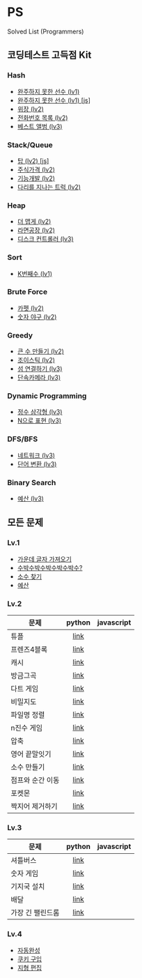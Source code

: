 # PS

Solved List (Programmers)

## 코딩테스트 고득점 Kit 
### Hash
- [완주하지 못한 선수 (lv1)](Programmers/코딩테스트%20고득점%20Kit/Hash/완주하지%20못한%20선수(hash%20lv1).py)
- [완주하지 못한 선수 (lv1) [js]](Programmers/코딩테스트%20고득점%20Kit/Hash/완주하지%20못한%20선수(hash%20lv1).js)
- [위장 (lv2)](Programmers/코딩테스트%20고득점%20Kit/Hash/위장(hash%20lv2).py)
- [전화번호 목록 (lv2)](Programmers/코딩테스트%20고득점%20Kit/Hash/전화번호%20목록(hash%20lv2).py)
- [베스트 앨범 (lv3)](Programmers/코딩테스트%20고득점%20Kit/Hash/베스트%20앨범(hash%20lv3).py)

### Stack/Queue
- [탑 (lv2) [js]](Programmers/코딩테스트%20고득점%20Kit/Stack-Queue/탑(스택-큐%20lv2).js)
- [주식가격 (lv2)](Programmers/코딩테스트%20고득점%20Kit/Stack-Queue/주식가격(stack_queue%20lv2).py)
- [기능개발 (lv2)](Programmers/코딩테스트%20고득점%20Kit/Stack-Queue/기능개발(stack_queue%20lv2).py)
- [다리를 지나는 트럭 (lv2)](Programmers/코딩테스트%20고득점%20Kit/Stack-Queue/다리를%20지나는%20트럭(lv2).py)

### Heap
- [더 맵게 (lv2)](Programmers/코딩테스트%20고득점%20Kit/Heap/더%20맵게(lv2).py)
- [라면공장 (lv2)](Programmers/코딩테스트%20고득점%20Kit/Heap/라면공장(lv2).py)
- [디스크 컨트롤러 (lv3)](Programmers/코딩테스트%20고득점%20Kit/Heap/디스크%20컨트롤러(lv3).py)

### Sort
- [K번째수 (lv1)](Programmers/코딩테스트%20고득점%20Kit/Sort/K번째수(lv1).py)

### Brute Force
- [카펫 (lv2)](Programmers/코딩테스트%20고득점%20Kit/BF/카펫(BF%20lv2).py)
- [숫자 야구 (lv2)](Programmers/코딩테스트%20고득점%20Kit/BF/숫자%20야구(lv2).py)

### Greedy
- [큰 수 만들기 (lv2)](Programmers/코딩테스트%20고득점%20Kit/Greedy/큰%20수%20만들기(greedy%20lv2).py)
- [조이스틱 (lv2)](Programmers/코딩테스트%20고득점%20Kit/Greedy/조이스틱(greedy%20lv2).py)
- [섬 연결하기 (lv3)](Programmers/코딩테스트%20고득점%20Kit/Greedy/섬%20연결하기(greedy%20lv3).py)
- [단속카메라 (lv3)](Programmers/코딩테스트%20고득점%20Kit/Greedy/단속카메라(greedy%20lv3).py)

### Dynamic Programming
- [정수 삼각형 (lv3)](Programmers/코딩테스트%20고득점%20Kit/DP/정수%20삼각형(lv3).py)
- [N으로 표현 (lv3)](Programmers/코딩테스트%20고득점%20Kit/DP/N으로%20표현(lv3).py)

### DFS/BFS
- [네트워크 (lv3)](Programmers/코딩테스트%20고득점%20Kit/DFS-BFS/네트워크(lv3).py)
- [단어 변환 (lv3)](Programmers/코딩테스트%20고득점%20Kit/DFS-BFS/단어%20변환(lv3).py)

### Binary Search
- [예산 (lv3)](Programmers/코딩테스트%20고득점%20Kit/BinarySearch/예산(이진탐색%20lv3).js)

## 모든 문제
### Lv.1
- [가운데 글자 가져오기](Programmers/Lv1/가운데-글자-가져오기.py)
- [수박수박수박수박수박수?](Programmers/Lv1/수박수박수박수박수박수.py)
- [소수 찾기](Programmers/Lv1/소수-찾기.py)
- [예산](Programmers/Lv1/예산.py)
### Lv.2
| 문제 | python | javascript |
| --- | :---: | --- |
| 튜플 | [link](Programmers/Lv2/튜플.py) |  |
| 프렌즈4블록 | [link](Programmers/Lv2/프렌즈4블록.py) |  |
| 캐시 | [link](Programmers/Lv2/캐시.py) |  |
| 방금그곡 | [link](Programmers/Lv2/방금그곡.py) |  |
| 다트 게임 | [link](Programmers/Lv2/다트%20게임.py) |  |
| 비밀지도 | [link](Programmers/Lv2/비밀지도.py) |  |
| 파일명 정렬 | [link](Programmers/Lv2/파일명%20정렬.py) |  |
| n진수 게임 | [link](Programmers/Lv2/n진수%20게임.py) |  |
| 압축 | [link](Programmers/Lv2/압축.py) |  |
| 영어 끝말잇기 | [link](Programmers/Lv2/영어%20끝말잇기.py) |  |
| 소수 만들기 | [link](Programmers/Lv2/소수%20만들기.py) |  |
| 점프와 순간 이동 | [link](Programmers/Lv2/점프와%20순간%20이동.py) |  |
| 포켓몬 | [link](Programmers/Lv2/포켓몬.py) |  |
| 짝지어 제거하기 | [link](Programmers/Lv2/짝지어%20제거하기.py) |  |
### Lv.3
| 문제 | python | javascript |
| --- | :---: | --- |
| 셔틀버스 | [link](Programmers/Lv3/셔틀버스.py) |  |
| 숫자 게임 | [link](Programmers/Lv3/숫자%20게임.py) |  |
| 기지국 설치 | [link](Programmers/Lv3/기지국%20설치.py) |  |
| 배달 | [link](Programmers/Lv3/배달.py) |  |
| 가장 긴 팰린드롬 | [link](Programmers/Lv3/가장%20긴%20팰린드롬.py) |  |
### Lv.4
- [자동완성](Programmers/Lv4/자동완성.py)
- [쿠키 구입](Programmers/Lv4/쿠키%20구입.py)
- [지형 편집](Programmers/Lv4/지형%20편집.py)